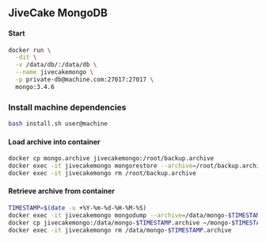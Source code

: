 ## JiveCake MongoDB

#### Start

```sh
docker run \
  -dit \
  -v /data/db/:/data/db \
  --name jivecakemongo \
  -p private-db@machine.com:27017:27017 \
  mongo:3.4.6
```

### Install machine dependencies
```sh
bash install.sh user@machine
```

#### Load archive into container

```sh
docker cp mongo.archive jivecakemongo:/root/backup.archive
docker exec -it jivecakemongo mongorestore --archive=/root/backup.archive
docker exec -it jivecakemongo rm /root/backup.archive
```

#### Retrieve archive from container

```sh
TIMESTAMP=$(date -u +%Y-%m-%d-%H-%M-%S)
docker exec -it jivecakemongo mongodump --archive=/data/mongo-$TIMESTAMP.archive
docker cp jivecakemongo:/data/mongo-$TIMESTAMP.archive ~/mongo-$TIMESTAMP.archive
docker exec -it jivecakemongo rm /data/mongo-$TIMESTAMP.archive
```
